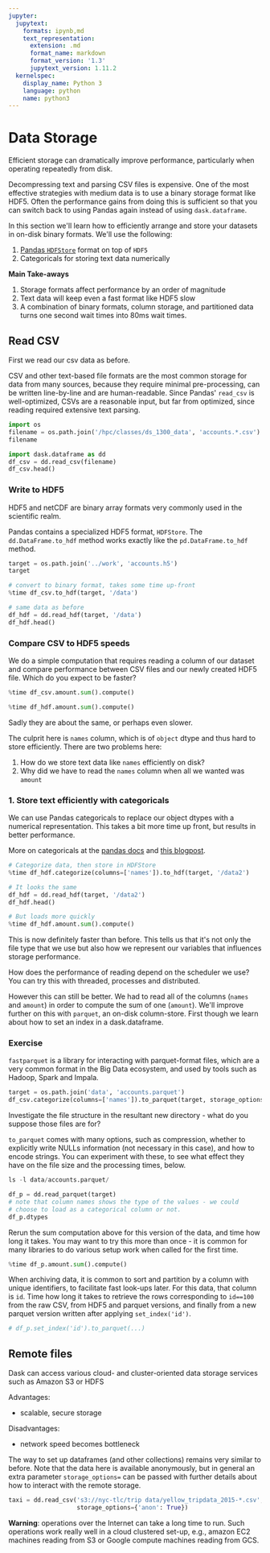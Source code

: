 ```yaml
---
jupyter:
  jupytext:
    formats: ipynb,md
    text_representation:
      extension: .md
      format_name: markdown
      format_version: '1.3'
      jupytext_version: 1.11.2
  kernelspec:
    display_name: Python 3
    language: python
    name: python3
---
```


# Data Storage

Efficient storage can dramatically improve performance, particularly when operating repeatedly from disk.

Decompressing text and parsing CSV files is expensive.  One of the most effective strategies with medium data is to use a binary storage format like HDF5.  Often the performance gains from doing this is sufficient so that you can switch back to using Pandas again instead of using `dask.dataframe`.

In this section we'll learn how to efficiently arrange and store your datasets in on-disk binary formats.  We'll use the following:

1.  [Pandas `HDFStore`](http://pandas.pydata.org/pandas-docs/stable/io.html#io-hdf5) format on top of `HDF5`
2.  Categoricals for storing text data numerically

**Main Take-aways**

1.  Storage formats affect performance by an order of magnitude
2.  Text data will keep even a fast format like HDF5 slow
3.  A combination of binary formats, column storage, and partitioned data turns one second wait times into 80ms wait times.


## Read CSV


First we read our csv data as before.

CSV and other text-based file formats are the most common storage for data from many sources, because they require minimal pre-processing, can be written line-by-line and are human-readable. Since Pandas' `read_csv` is well-optimized, CSVs are a reasonable input, but far from optimized, since reading required extensive text parsing.

```python
import os
filename = os.path.join('/hpc/classes/ds_1300_data', 'accounts.*.csv')
filename
```

```python
import dask.dataframe as dd
df_csv = dd.read_csv(filename)
df_csv.head()
```

### Write to HDF5


HDF5 and netCDF are binary array formats very commonly used in the scientific realm.

Pandas contains a specialized HDF5 format, `HDFStore`.  The ``dd.DataFrame.to_hdf`` method works exactly like the ``pd.DataFrame.to_hdf`` method.

```python
target = os.path.join('../work', 'accounts.h5')
target
```

```python
# convert to binary format, takes some time up-front
%time df_csv.to_hdf(target, '/data')
```

```python
# same data as before
df_hdf = dd.read_hdf(target, '/data')
df_hdf.head()
```

### Compare CSV to HDF5 speeds


We do a simple computation that requires reading a column of our dataset and compare performance between CSV files and our newly created HDF5 file.  Which do you expect to be faster?

```python
%time df_csv.amount.sum().compute()
```

```python
%time df_hdf.amount.sum().compute()
```

Sadly they are about the same, or perhaps even slower. 

The culprit here is `names` column, which is of `object` dtype and thus hard to store efficiently.  There are two problems here:

1.  How do we store text data like `names` efficiently on disk?
2.  Why did we have to read the `names` column when all we wanted was `amount`


### 1.  Store text efficiently with categoricals


We can use Pandas categoricals to replace our object dtypes with a numerical representation.  This takes a bit more time up front, but results in better performance.

More on categoricals at the [pandas docs](http://pandas.pydata.org/pandas-docs/stable/categorical.html) and [this blogpost](http://matthewrocklin.com/blog/work/2015/06/18/Categoricals).

```python
# Categorize data, then store in HDFStore
%time df_hdf.categorize(columns=['names']).to_hdf(target, '/data2')
```

```python
# It looks the same
df_hdf = dd.read_hdf(target, '/data2')
df_hdf.head()
```

```python
# But loads more quickly
%time df_hdf.amount.sum().compute()
```

This is now definitely faster than before.  This tells us that it's not only the file type that we use but also how we represent our variables that influences storage performance. 

How does the performance of reading depend on the scheduler we use? You can try this with threaded, processes and distributed.

However this can still be better.  We had to read all of the columns (`names` and `amount`) in order to compute the sum of one (`amount`).  We'll improve further on this with `parquet`, an on-disk column-store.  First though we learn about how to set an index in a dask.dataframe.


### Exercise


`fastparquet` is a library for interacting with parquet-format files, which are a very common format in the Big Data ecosystem, and used by tools such as Hadoop, Spark and Impala.

```python
target = os.path.join('data', 'accounts.parquet')
df_csv.categorize(columns=['names']).to_parquet(target, storage_options={"has_nulls": True}, engine="fastparquet")
```

Investigate the file structure in the resultant new directory - what do you suppose those files are for?

`to_parquet` comes with many options, such as compression, whether to explicitly write NULLs information (not necessary in this case), and how to encode strings. You can experiment with these, to see what effect they have on the file size and the processing times, below.

```python
ls -l data/accounts.parquet/
```

```python
df_p = dd.read_parquet(target)
# note that column names shows the type of the values - we could
# choose to load as a categorical column or not.
df_p.dtypes
```

Rerun the sum computation above for this version of the data, and time how long it takes. You may want to try this more than once - it is common for many libraries to do various setup work when called for the first time.

```python
%time df_p.amount.sum().compute()
```

When archiving data, it is common to sort and partition by a column with unique identifiers, to facilitate fast look-ups later. For this data, that column is `id`. Time how long it takes to retrieve the rows corresponding to `id==100` from the raw CSV, from HDF5 and parquet versions, and finally from a new parquet version written after applying `set_index('id')`.

```python
# df_p.set_index('id').to_parquet(...)
```

## Remote files


Dask can access various cloud- and cluster-oriented data storage services such as Amazon S3 or HDFS

Advantages:
* scalable, secure storage

Disadvantages:
* network speed becomes bottleneck


<!-- #region -->
The way to set up dataframes (and other collections) remains very similar to before. Note that the data here is available anonymously, but in general an extra parameter `storage_options=` can be passed with further details about how to interact with the remote storage.

```python
taxi = dd.read_csv('s3://nyc-tlc/trip data/yellow_tripdata_2015-*.csv',
                   storage_options={'anon': True})
```
<!-- #endregion -->

**Warning**: operations over the Internet can take a long time to run. Such operations work really well in a cloud clustered set-up, e.g., amazon EC2 machines reading from S3 or Google compute machines reading from GCS.
